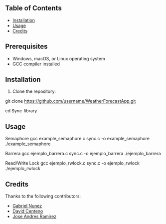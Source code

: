 ## Table of Contents
- [Installation](#installation)
- [Usage](#usage)
- [Credits](#credits)

## Prerequisites
- Windows, macOS, or Linux operating system
- GCC compiler installed

## Installation
1. Clone the repository:

git clone https://github.com/username/WeatherForecastApp.git

cd Sync-library


## Usage
Semaphore
gcc example_semaphore.c sync.c -o example_semaphore
./example_semaphore

Barrera
gcc ejemplo_barrera.c sync.c -o ejemplo_barrera
./ejemplo_barrera

Read/Write Lock
gcc ejemplo_rwlock.c sync.c -o ejemplo_rwlock
./ejemplo_rwlock


## Credits

Thanks to the following contributors:
- [Gabriel Nunez](https://github.com/gabon04)
- [David Centeno](https://github.com/davidCenteno99)
- [Jose Andres Ramirez](https://github.com/characha01)
